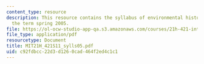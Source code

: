 ```yaml
---
content_type: resource
description: This resource contains the syllabus of environmental history course of
  the term spring 2005.
file: https://ol-ocw-studio-app-qa.s3.amazonaws.com/courses/21h-421-introduction-to-environmental-history-spring-2011/c92fdbcc22d3d1260cad464f2ed4c1c1_MIT21H_421S11_sylls05.pdf
file_type: application/pdf
resourcetype: Document
title: MIT21H_421S11_sylls05.pdf
uid: c92fdbcc-22d3-d126-0cad-464f2ed4c1c1
---
```

